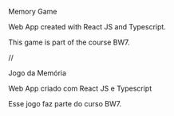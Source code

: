 Memory Game

Web App created with React JS and Typescript.

This game is part of the course BW7.

//

Jogo da Memória

Web App criado com React JS e Typescript

Esse jogo faz parte do curso BW7.
